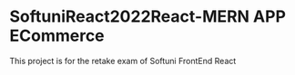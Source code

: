 # SoftuniReact2022React-MERN APP ECommerce
 This project is for the retake exam of Softuni FrontEnd React

